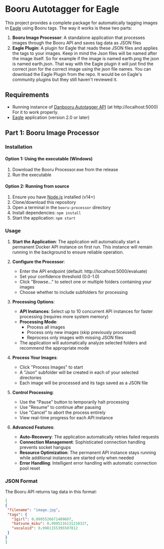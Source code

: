 # Booru Autotagger for Eagle

This project provides a complete package for automatically tagging images in [Eagle](https://eagle.cool/) using Booru tags. The way it works is these two parts:

1. **Booru Image Processor**: A standalone application that processes images through the Booru API and saves tag data as JSON files
2. **Eagle Plugin**: A plugin for Eagle that reads these JSON files and applies the tags to your images. Keep in mind the Json files will be named after the image itself. So for example
if the image is named earth.png the json is named earth.json. That way with the Eagle plugin it will just find the correct json for the correct image using the json file names. You can download the
Eagle Plugin from the repo. It would be on Eagle's community plugins but they still haven't reviewed it.

## Requirements

- Running instance of [Danbooru Autotagger API](https://github.com/danbooru/autotagger) (at http://localhost:5000) For it to work properly.
- [Eagle](https://eagle.cool/) application (version 2.0 or later)

## Part 1: Booru Image Processor

### Installation

#### Option 1: Using the executable (Windows)
1. Download the Booru Processor.exe from the release
2. Run the executable

#### Option 2: Running from source
1. Ensure you have [Node.js](https://nodejs.org/) installed (v14+)
2. Clone/download this repository
3. Open a terminal in the `booru-processor` directory
4. Install dependencies: `npm install`
5. Start the application: `npm start`

### Usage

1. **Start the Application**: The application will automatically start a permanent Docker API instance on first run. This instance will remain running in the background to ensure reliable operation.

2. **Configure the Processor**:
   - Enter the API endpoint (default: http://localhost:5000/evaluate)
   - Set your confidence threshold (0.0-1.0)
   - Click "Browse…" to select one or multiple folders containing your images
   - Choose whether to include subfolders for processing

3. **Processing Options**:
   - **API Instances**: Select up to 10 concurrent API instances for faster processing (requires more system memory)
   - **Processing Mode**:
     - Process all images
     - Process only new images (skip previously processed)
     - Reprocess only images with missing JSON files
   - The application will automatically analyze selected folders and recommend the appropriate mode

4. **Process Your Images**:
   - Click "Process Images" to start
   - A "Json" subfolder will be created in each of your selected directories
   - Each image will be processed and its tags saved as a JSON file

5. **Control Processing**:
   - Use the "Pause" button to temporarily halt processing
   - Use "Resume" to continue after pausing
   - Use "Cancel" to abort the process entirely
   - View real-time progress for each API instance

6. **Advanced Features**:
   - **Auto-Recovery**: The application automatically retries failed requests
   - **Connection Management**: Sophisticated connection handling prevents socket hangups
   - **Resource Optimization**: The permanent API instance stays running while additional instances are started only when needed
   - **Error Handling**: Intelligent error handling with automatic connection pool reset

### JSON Format

The Booru API returns tag data in this format:

```json
[
{
 "filename": "image.jpg",
 "tags": {
   "1girl": 0.9995526671409607,
   "hatsune_miku": 0.9995216131210327,
   "vocaloid": 0.9981155395507812
 }
}
]

